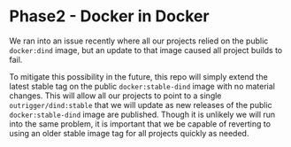 # Phase2 - Docker in Docker

We ran into an issue recently where all our projects relied on the public `docker:dind` image, but an update to that image caused all project builds to fail.

To mitigate this possibility in the future, this repo will simply extend the latest stable tag on the public `docker:stable-dind` image with no material changes. This will allow all our projects to point to a single `outrigger/dind:stable` that we will update as new releases of the public `docker:stable-dind` image are published. Though it is unlikely we will run into the same problem, it is important that we be capable of reverting to using an older stable image tag for all projects quickly as needed.
